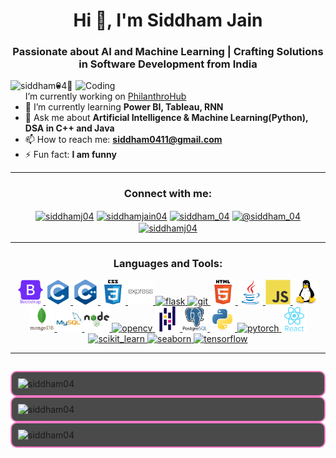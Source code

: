 
<h1 align="center">Hi 👋, I'm Siddham Jain</h1>
<h3 align="center">Passionate about AI and Machine Learning | Crafting Solutions in Software Development from India</h3>

<img align="right" alt="Coding" width="400" src="https://i0.wp.com/www.sciencenews.org/wp-content/uploads/2023/04/040823_chatgpt_feat.gif?fit=1024%2C576&ssl=1">

  <img align="left" src="https://komarev.com/ghpvc/?username=siddham04&label=Profile%20views&color=0e75b6&style=flat" alt="siddham04" /> 

- 🔭 I’m currently working on [PhilanthroHub](https://github.com/shubham-goyal-0811/PhilantroHub)
- 🌱 I’m currently learning **Power BI, Tableau, RNN**
- 💬 Ask me about **Artificial Intelligence & Machine Learning(Python), DSA in C++ and Java**
- 📫 How to reach me: **siddham0411@gmail.com**
- ⚡ Fun fact: **I am funny**

---

<h3 align="center">Connect with me:</h3>
<p align="center">
  <a href="https://linkedin.com/in/siddhamj04" target="_blank"><img align="center" src="https://raw.githubusercontent.com/rahuldkjain/github-profile-readme-generator/master/src/images/icons/Social/linked-in-alt.svg" alt="siddhamj04" height="30" width="40" /></a>
  <a href="https://kaggle.com/siddhamjain04" target="_blank"><img align="center" src="https://raw.githubusercontent.com/rahuldkjain/github-profile-readme-generator/master/src/images/icons/Social/kaggle.svg" alt="siddhamjain04" height="30" width="40" /></a>
  <a href="https://instagram.com/siddham_04" target="_blank"><img align="center" src="https://raw.githubusercontent.com/rahuldkjain/github-profile-readme-generator/master/src/images/icons/Social/instagram.svg" alt="siddham_04" height="30" width="40" /></a>
  <a href="https://www.hackerrank.com/@siddham_04" target="blank"><img align="center" src="https://raw.githubusercontent.com/rahuldkjain/github-profile-readme-generator/master/src/images/icons/Social/hackerrank.svg" alt="@siddham_04" height="30" width="40" /></a>
  <a href="https://www.leetcode.com/siddhamj04" target="_blank"><img align="center" src="https://raw.githubusercontent.com/rahuldkjain/github-profile-readme-generator/master/src/images/icons/Social/leet-code.svg" alt="siddhamj04" height="30" width="40" /></a>
</p>

---

<h3 align="center">Languages and Tools:</h3>
<p align="center">
  <a href="https://getbootstrap.com" target="_blank" rel="noreferrer"> <img src="https://raw.githubusercontent.com/devicons/devicon/master/icons/bootstrap/bootstrap-plain-wordmark.svg" alt="bootstrap" width="40" height="40"/> </a>
  <a href="https://www.cprogramming.com/" target="_blank" rel="noreferrer"> <img src="https://raw.githubusercontent.com/devicons/devicon/master/icons/c/c-original.svg" alt="c" width="40" height="40"/> </a>
  <a href="https://www.w3schools.com/cpp/" target="_blank" rel="noreferrer"> <img src="https://raw.githubusercontent.com/devicons/devicon/master/icons/cplusplus/cplusplus-original.svg" alt="cplusplus" width="40" height="40"/> </a>
  <a href="https://www.w3schools.com/css/" target="_blank" rel="noreferrer"> <img src="https://raw.githubusercontent.com/devicons/devicon/master/icons/css3/css3-original-wordmark.svg" alt="css3" width="40" height="40"/> </a>
  <a href="https://expressjs.com" target="_blank" rel="noreferrer"> <img src="https://raw.githubusercontent.com/devicons/devicon/master/icons/express/express-original-wordmark.svg" alt="express" width="40" height="40"/> </a>
  <a href="https://flask.palletsprojects.com/" target="_blank" rel="noreferrer"> <img src="https://www.vectorlogo.zone/logos/pocoo_flask/pocoo_flask-icon.svg" alt="flask" width="40" height="40"/> </a>
  <a href="https://git-scm.com/" target="_blank" rel="noreferrer"> <img src="https://www.vectorlogo.zone/logos/git-scm/git-scm-icon.svg" alt="git" width="40" height="40"/> </a>
  <a href="https://www.w3.org/html/" target="_blank" rel="noreferrer"> <img src="https://raw.githubusercontent.com/devicons/devicon/master/icons/html5/html5-original-wordmark.svg" alt="html5" width="40" height="40"/> </a>
  <a href="https://www.java.com" target="_blank" rel="noreferrer"> <img src="https://raw.githubusercontent.com/devicons/devicon/master/icons/java/java-original.svg" alt="java" width="40" height="40"/> </a>
  <a href="https://developer.mozilla.org/en-US/docs/Web/JavaScript" target="_blank" rel="noreferrer"> <img src="https://raw.githubusercontent.com/devicons/devicon/master/icons/javascript/javascript-original.svg" alt="javascript" width="40" height="40"/> </a>
  <a href="https://www.linux.org/" target="_blank" rel="noreferrer"> <img src="https://raw.githubusercontent.com/devicons/devicon/master/icons/linux/linux-original.svg" alt="linux" width="40" height="40"/> </a>
  <a href="https://www.mongodb.com/" target="_blank" rel="noreferrer"> <img src="https://raw.githubusercontent.com/devicons/devicon/master/icons/mongodb/mongodb-original-wordmark.svg" alt="mongodb" width="40" height="40"/> </a>
  <a href="https://www.mysql.com/" target="_blank" rel="noreferrer"> <img src="https://raw.githubusercontent.com/devicons/devicon/master/icons/mysql/mysql-original-wordmark.svg" alt="mysql" width="40" height="40"/> </a>
  <a href="https://nodejs.org" target="_blank" rel="noreferrer"> <img src="https://raw.githubusercontent.com/devicons/devicon/master/icons/nodejs/nodejs-original-wordmark.svg" alt="nodejs" width="40" height="40"/> </a>
  <a href="https://opencv.org/" target="_blank" rel="noreferrer"> <img src="https://www.vectorlogo.zone/logos/opencv/opencv-icon.svg" alt="opencv" width="40" height="40"/> </a>
  <a href="https://pandas.pydata.org/" target="_blank" rel="noreferrer"> <img src="https://raw.githubusercontent.com/devicons/devicon/2ae2a900d2f041da66e950e4d48052658d850630/icons/pandas/pandas-original.svg" alt="pandas" width="40" height="40"/> </a>
  <a href="https://www.postgresql.org" target="_blank" rel="noreferrer"> <img src="https://raw.githubusercontent.com/devicons/devicon/master/icons/postgresql/postgresql-original-wordmark.svg" alt="postgresql" width="40" height="40"/> </a>
  <a href="https://www.python.org" target="_blank" rel="noreferrer"> <img src="https://raw.githubusercontent.com/devicons/devicon/master/icons/python/python-original.svg" alt="python" width="40" height="40"/> </a>
  <a href="https://pytorch.org/" target="_blank" rel="noreferrer"> <img src="https://www.vectorlogo.zone/logos/pytorch/pytorch-icon.svg" alt="pytorch" width="40" height="40"/> </a>
  <a href="https://reactjs.org/" target="_blank" rel="noreferrer"> <img src="https://raw.githubusercontent.com/devicons/devicon/master/icons/react/react-original-wordmark.svg" alt="react" width="40" height="40"/> </a>
  <a href="https://scikit-learn.org/" target="_blank" rel="noreferrer"> <img src="https://upload.wikimedia.org/wikipedia/commons/0/05/Scikit_learn_logo_small.svg" alt="scikit_learn" width="40" height="40"/> </a>
  <a href="https://seaborn.pydata.org/" target="_blank" rel="noreferrer"> <img src="https://seaborn.pydata.org/_images/logo-mark-lightbg.svg" alt="seaborn" width="40" height="40"/> </a>
  <a href="https://www.tensorflow.org" target="_blank" rel="noreferrer"> <img src="https://www.vectorlogo.zone/logos/tensorflow/tensorflow-icon.svg" alt="tensorflow" width="40" height="40"/> </a>
</p>

---

<p align="center" style="display: flex; flex-direction: row; gap: 20px; justify-content: center;">

  <div style="border: 2px solid #FF79C6; border-radius: 10px; padding: 10px; background-color: rgba(30, 30, 30, 0.8);">
    <img src="https://github-readme-stats.vercel.app/api/top-langs?username=siddham04&show_icons=true&locale=en&layout=compact&theme=radical&hide_border=true&bg_color=0D1117&title_color=FF79C6&text_color=BD93F9&icon_color=FFB86C" alt="siddham04" />
  </div>
  
  <div style="border: 2px solid #FF79C6; border-radius: 10px; padding: 10px; background-color: rgba(30, 30, 30, 0.8);">
    <img src="https://github-readme-stats.vercel.app/api?username=siddham04&show_icons=true&locale=en&theme=radical&hide_border=true&bg_color=0D1117&title_color=FF79C6&text_color=BD93F9&icon_color=FFB86C" alt="siddham04" />
  </div>
  
  <div style="border: 2px solid #FF79C6; border-radius: 10px; padding: 10px; background-color: rgba(30, 30, 30, 0.8);">
    <img src="https://github-readme-streak-stats.herokuapp.com/?user=siddham04&theme=radical&hide_border=true&background=0D1117&stroke=BD93F9&ring=FF79C6&fire=FF79C6&currStreakLabel=FF79C6&sideNums=FFB86C&dates=BD93F9" alt="siddham04" />
  </div>

</p>



